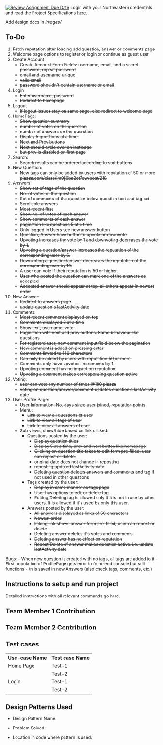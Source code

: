 [![Review Assignment Due Date](https://classroom.github.com/assets/deadline-readme-button-24ddc0f5d75046c5622901739e7c5dd533143b0c8e959d652212380cedb1ea36.svg)](https://classroom.github.com/a/hxTav0v1)
Login with your Northeastern credentials and read the Project Specifications [here](https://northeastern-my.sharepoint.com/:w:/g/personal/j_mitra_northeastern_edu/EcUflH7GXMBEjXGjx-qRQMkB7cfHNaHk9LYqeHRm7tgrKg?e=oZEef3).

Add design docs in *images/*

## To-Do
1. Fetch reputation after loading add question, answer or comments page
1. Welcome page options to register or login or continue as guest user
1. Create Account
    - ~~Create Account Form Fields: username, email, and a secret password, repeat password~~
    - ~~email and username unique~~
    - ~~valid email~~
    - ~~password shouldn't contain username or email~~
2. Login
    - ~~Enter username, password~~
    - ~~Redirect to homepage~~
1. Logout
    - ~~If logout issues stay on same page, else redirect to welcome page~~
1. HomePage: 
    - ~~Show question summary~~
    - ~~number of votes on the querstion~~
    - ~~number of answers on the querstion~~
    - ~~Display 5 questions at a time.~~
    - ~~Next and Prev buttons~~
    - ~~Next should cycle over on last page~~
    - ~~but prev is disabled on first page~~
1. Search:
    - ~~Search results can be ordered according to sort buttons~~
1. New Question:
    - ~~New tags can only be added by users with reputation of 50 or more piazza.com/class/lm9ji6ba2ct7ew/post/218~~
1. Answers: 
    - ~~Show set of tags of the question~~
    - ~~No. of votes of the question~~
    - ~~Set of comments of the question below question text and tag set~~
    - ~~Scrollable answers~~
    - ~~Most recent first~~
    - ~~Show no. of votes of each answer~~
    - ~~Show comments of each answer~~
    - ~~pagination like questions 5 at  a time~~
    - ~~Only logged in Users see new answer button~~
    - ~~Question, Answer have button to upvote or downvote~~
    - ~~Upvoting increases the vote by 1 and downvoting decreases the vote by 1.~~
    - ~~Upvoting a question/answer increases the reputation of the corresponding user by 5.~~
    - ~~Downvoting a question/answer decreases the reputation of the corresponding user by 10.~~
    - ~~A user can vote if their reputation is 50 or higher.~~
    - ~~User who posted the question can mark one of the answers as accepted~~
    - ~~Accepted answer should appear at top, all others appear in newest order~~
1. New Answer:
    - ~~Redirect to answers page~~
    - ~~update question's lastActivity date~~
1. Comments:
    - ~~Most recent comment displayed on top~~
    - ~~Comments displayed 3 at a time~~
    - ~~Show text, username, vote.~~
    - ~~Pagination with next and prev buttons. Same behaviour like questions~~
    - ~~For registerd user, new comment input field below the pagination~~
    - ~~New comment is added on pressing enter~~
    - ~~Comments limited to 140 characters~~
    - ~~Can only be added by users with reputation 50 or more.~~
    - ~~Comments only have upvotes. Increments by 1.~~
    - ~~Upvoting comment has no impact on reputation.~~
    - ~~Upvoting a comment makes corresponsing question active~~
1. Voting:
    - ~~user can vote any number of times @180 piazza~~
    - ~~voting on question/answer/comment updates question's lastActivity date~~
1. User Profile Page:
    - ~~User Information: No. days since user joined, reputation points~~
    - Menu: 
        - ~~Link to view all questions of user~~
        - ~~Link to view all tags of user~~
        - ~~Link to view all answers of user~~
    - Sub views, show/hide based on link clicked:
        - Questions posted by the user:
            - ~~Display question titles~~
            - ~~Display 5 at a time, prev and next button like homepage~~
            - ~~Clicking on question title takes to edit form pre-filled, user can repost or delete.~~
            - ~~original date does not change in reposting~~
            - ~~reposting updated lastActivity date~~
            - ~~Deleting question deletes answers and comments~~ and tag if not used in other questions
        - Tags created by the user:
            - ~~Display in same manner as tags page~~
            - ~~User has options to edit or delete tag~~
            - Editing/Deleting tag is allowed only if it is not in use by other users. It is allowed if it's used by only this user.
        - Answers posted by the user:
            - ~~All answers displayed as links of 50 characters~~
            - ~~Newest order~~
            - ~~licking link shows answer form pre-filled, user can repost or delete~~
            - ~~Deleting answer deletes it's votes and comments~~
            - ~~Deleting answer has no effect on reputation~~
            - ~~Repost/Delete of answer makes question active. i.e. update lastActivity date~~

Bugs:
    - When new question is created with no tags, all tags are added to it
    - First population of ProfilePage gets error in front-end console but still functions
    - \n is saved in new Answers (also check tags, comments, etc.)

## Instructions to setup and run project

Detailed instructions with all relevant commands go here.

## Team Member 1 Contribution


## Team Member 2 Contribution


## Test cases

| Use-case Name   | Test case Name |
|-----------------|----------------|
| Home Page       | Test-1         |
|                 | Test-2         |
| Login           | Test-1         |
|                 | Test-2         |

## Design Patterns Used

- Design Pattern Name:

- Problem Solved:

- Location in code where pattern is used: